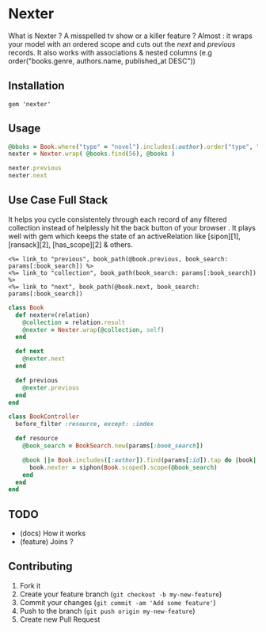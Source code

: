 # Nexter

What is Nexter ? A misspelled tv show or a killer feature ? Almost : it wraps your model with an ordered scope and cuts out the _next_ and _previous_ records. It also works with associations & nested columns (e.g order("books.genre, authors.name, published_at DESC"))

## Installation

    gem 'nexter'

## Usage

```ruby
@bboks = Book.where("type" = "novel").includes(:author).order("type", "authors.name", "title")
nexter = Nexter.wrap( @books.find(56), @books )

nexter.previous
nexter.next
```

## Use Case Full Stack

It helps you cycle consistentely through each record of any filtered collection instead of helplessly hit the back button of your browser . It plays well with gem which keeps the state of an activeRelation like [sipon][1], [ransack][2], [has_scope][2] & others.

```erb
<%= link_to "previous", book_path(@book.previous, book_search: params[:book_search]) %>
<%= link_to "collection", book_path(book_search: params[:book_search]) %>
<%= link_to "next", book_path(@book.next, book_search: params[:book_search])
```

```ruby
class Book
  def nexter=(relation)
    @collection = relation.result
    @nexter = Nexter.wrap(@collection, self)
  end

  def next
    @nexter.next
  end

  def previous
    @nexter.previous
  end
end
```

```ruby
class BookController
  before_filter :resource, except: :index

  def resource
    @book_search = BookSearch.new(params[:book_search])

    @book ||= Book.includes([:author]).find(params[:id]).tap do |book|
      book.nexter = siphon(Book.scoped).scope(@book_search)
    end
  end
end
```


## TODO

- (docs) How it works
- (feature) Joins ?





## Contributing

1. Fork it
2. Create your feature branch (`git checkout -b my-new-feature`)
3. Commit your changes (`git commit -am 'Add some feature'`)
4. Push to the branch (`git push origin my-new-feature`)
5. Create new Pull Request
